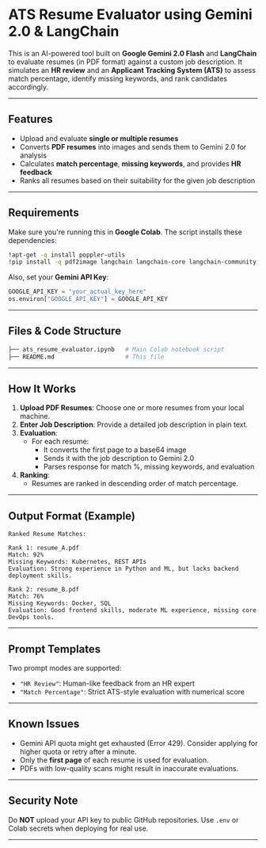 # ATS Resume Evaluator using Gemini 2.0 & LangChain

This is an AI-powered tool built on **Google Gemini 2.0 Flash** and **LangChain** to evaluate resumes (in PDF format) against a custom job description. It simulates an **HR review** and an **Applicant Tracking System (ATS)** to assess match percentage, identify missing keywords, and rank candidates accordingly.

---

## Features

- Upload and evaluate **single or multiple resumes**
- Converts **PDF resumes** into images and sends them to Gemini 2.0 for analysis
- Calculates **match percentage**, **missing keywords**, and provides **HR feedback**
- Ranks all resumes based on their suitability for the given job description

---

## Requirements

Make sure you're running this in **Google Colab**. The script installs these dependencies:

```bash
!apt-get -q install poppler-utils
!pip install -q pdf2image langchain langchain-core langchain-community langchain-google-genai
```

Also, set your **Gemini API Key**:

```python
GOOGLE_API_KEY = "your_actual_key_here"
os.environ["GOOGLE_API_KEY"] = GOOGLE_API_KEY
```

---

## Files & Code Structure

```bash
├── ats_resume_evaluator.ipynb   # Main Colab notebook script
├── README.md                    # This file
```

---

## How It Works

1. **Upload PDF Resumes**: Choose one or more resumes from your local machine.
2. **Enter Job Description**: Provide a detailed job description in plain text.
3. **Evaluation**:
   - For each resume:
     - It converts the first page to a base64 image
     - Sends it with the job description to Gemini 2.0
     - Parses response for match %, missing keywords, and evaluation
4. **Ranking**:
   - Resumes are ranked in descending order of match percentage.

---

## Output Format (Example)

```text
Ranked Resume Matches:

Rank 1: resume_A.pdf
Match: 92%
Missing Keywords: Kubernetes, REST APIs
Evaluation: Strong experience in Python and ML, but lacks backend deployment skills.

Rank 2: resume_B.pdf
Match: 76%
Missing Keywords: Docker, SQL
Evaluation: Good frontend skills, moderate ML experience, missing core DevOps tools.
```

---

## Prompt Templates

Two prompt modes are supported:
- `"HR Review"`: Human-like feedback from an HR expert
- `"Match Percentage"`: Strict ATS-style evaluation with numerical score

---

## Known Issues

- Gemini API quota might get exhausted (Error 429). Consider applying for higher quota or retry after a minute.
- Only the **first page** of each resume is used for evaluation.
- PDFs with low-quality scans might result in inaccurate evaluations.

---

## Security Note

Do **NOT** upload your API key to public GitHub repositories. Use `.env` or Colab secrets when deploying for real use.

---
